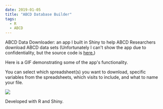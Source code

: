 ```yaml
---
date: 2019-01-05
title: "ABCD Database Builder"
tags:
  - R
  - ABCD
---
```


ABCD Data Downloader: an app I built in Shiny to help ABCD Researchers download ABCD data sets (Unfortunately I can't show the app due to confidentiality, but the source code is [here.](https://github.com/nguyenhphilip/ABCD_Database_Builder))

Here is a GIF demonstrating some of the app's functionality.

You can select which spreadsheet(s) you want to download, specific variables from the spreadsheets, which visits to include, and what to name your file.

![](abcd-db-build.gif)

Developed with R and Shiny.